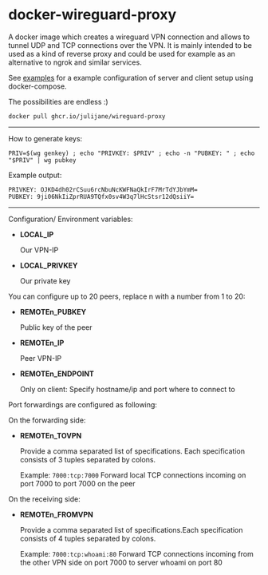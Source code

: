 docker-wireguard-proxy
======================

A docker image which creates a wireguard VPN connection and allows to tunnel
UDP and TCP connections over the VPN. It is mainly intended to be used as
a kind of reverse proxy and could be used for example as an alternative to
ngrok and similar services.

See [examples](examples) for a example configuration of server and client
setup using docker-compose.

The possibilities are endless :)

    docker pull ghcr.io/julijane/wireguard-proxy

---

How to generate keys:

    PRIV=$(wg genkey) ; echo "PRIVKEY: $PRIV" ; echo -n "PUBKEY: " ; echo "$PRIV" | wg pubkey

Example output:

    PRIVKEY: OJKD4dh02rCSuu6rcNbuNcKWFNaQkIrF7MrTdYJbYmM=
    PUBKEY: 9ji06NkIiZprRUA9TQfx0sv4W3q7lHcStsr12dQsiiY=

---

Configuration/ Environment variables:

*   **LOCAL_IP**

    Our VPN-IP

*   **LOCAL_PRIVKEY**

    Our private key

You can configure up to 20 peers, replace n with a number from 1 to 20:

*   **REMOTEn_PUBKEY**

    Public key of the peer

*   **REMOTEn_IP**

    Peer VPN-IP

*   **REMOTEn_ENDPOINT**

    Only on client: Specify hostname/ip and port where to connect to


Port forwardings are configured as following:


On the forwarding side:

*   **REMOTEn_TOVPN**

    Provide a comma separated list of specifications. Each specification consists of
    3 tuples separated by colons.

    Example: ```7000:tcp:7000```
    Forward local TCP connections incoming on port 7000 to port 7000 on the peer


On the receiving side:

*   **REMOTEn_FROMVPN**

    Provide a comma separated list of specifications.Each specification consists of
    4 tuples separated by colons.

    Example: ```7000:tcp:whoami:80```
    Forward TCP connections incoming from the other VPN side on port 7000 to
    server whoami on port 80
